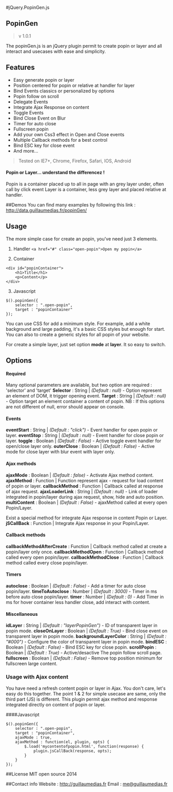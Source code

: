 #jQuery.PopinGen.js


## PopinGen
> v 1.0.1

The popinGen.js is an jQuery plugin permit to create popin or layer and all interact and usecases with ease and simplicity. 

## Features
+ Easy generate popin or layer
+ Position centered for popin or relative at handler for layer
+ Bind Events classics or personalized by options
+ Popin follow on scroll
+ Delegate Events
+ Integrate Ajax Response on content
+ Toggle Events
+ Bind Close Event on Blur
+ Timer for auto close
+ Fullscreen popin
+ Add your own Css3 effect in Open and Close events
+ Multiple Callback methods for a best control
+ Bind ESC key for close event
+ And more...

> Tested on IE7+, Chrome, Firefox, Safari, IOS, Android 

#### Popin or Layer... understand the differencez !
Popin is a container placed up to all in page with an grey layer under, often call by click event
Layer is a container, less grey layer and placed relative at handler.

##Demos
You can find many examples by following this link :
http://data.guillaumedias.fr/popinGen/

## Usage
The more simple case for create an popin, you've need just 3 elements.

1. Handler
`<a href="#" class="open-popin">Open my popin</a>`

2. Container
```
<div id="popinContainer">
	<h1>Title</h1>
	<p>Content</p>
</div>
```

3. Javascript
```
$().popinGen({
	selector : ".open-popin",
	target : "popinContainer"
});
```

You can use CSS for add a minimum style. 
For example, add a white background and large padding, it's a basic CSS styles but enough for start. You can also to create a generic styles for all popin of your website.

For create a simple layer, just set option **mode** at **layer**. It so easy to switch.


## Options

#### Required
Many optional parameters are available, but two option are required : 'selector' and 'target'
**Selector** : String | _(Default : null)_ - Option represent an element of DOM, it trigger opening event.
**Target** : String | _(Default : null)_ - Option target an element container a content of popin.
NB : If this options are not different of null, error should appear on console.

#### Events 
**eventStart** : String | _(Default : "click")_ - Event handler for open popin or layer.
**eventStop** : String | _(Default : null)_ - Event handler for close popin or layer.
**toggle** : Boolean | _(Default : False)_ - Active toggle event handler for open/close layer only.
**outerClose** : Boolean | _(Default : False)_ - Active mode for close layer with blur event with layer only.

#### Ajax methods
**ajaxMode** : Boolean | _(Default : false)_ - Activate Ajax method content.
**ajaxMethod** : Function | Function represent ajax - request for load content of popin or layer.
**callbackMethod** : Function | Callback called at response of ajax request.
**ajaxLoaderLink** : String | _(Default : null)_ - Link of loader integrated in popin/layer during ajax request, show, hide and auto position.
**multiContent** : Boolean | _(Default : False)_ - ajaxMethod called at every open Popin/Layer.

Exist a special method for integrate Ajax response in content Popin or Layer.
**jSCallBack** : Function | Integrate Ajax response in your Popin/Layer.

#### Callback methods
**callbackMethodAfterCreate** : Function | Callback method called at create a popin/layer only once.
**callbackMethodOpen** : Function | Callback method called every open popin/layer.
**callbackMethodClose** : Function | Callback method called every close popin/layer.

#### Timers
**autoclose** : Boolean | _(Default : False)_ - Add a timer for auto close popin/layer.
**timeToAutoclose** : Number | _(Default : 3000)_ - Timer in ms before auto close popin/layer.
**timer** : Number | _(Default : 0)_ - Add Timer in ms for hover container less handler close, add interact with content.

#### Miscellaneous
**idLayer** : String | _(Default : "layerPopinGen")_ - ID of transparent layer in popin mode.
**closeOnLayer** : Boolean | _(Default : True)_ - Bind close event on transparent layer in popin mode.
**backgroundLayerColor** : String | _(Default : "#000")_ - Configure the color of transparent layer in popin mode.
**bindESC** : Boolean | _(Default : False)_ - Bind ESC key for close popin.
**scrollPopin** : Boolean | _(Default : True)_ - Active/desactive The popin follow scroll page.
**fullscreen** : Boolean | _(Default : False)_ - Remove top position minimum for fullscreen large content.



### Usage with Ajax content
You have need a refresh content popin or layer in Ajax. You don't care, let's easy do this together.
The point 1 & 2 for simple usecase are same, only the third part (JS) is different.
This plugin permit ajax method and response integrated directly on content of popin or layer.

####Javascript
```
$().popinGen({
	selector : ".open-popin",
	target : "popinContainer",
	ajaxMode : true,
	ajaxMethod : function(el, plugin, opts) {
		$.load('mycontentofpopin.html', function(response) {
			plugin.jsCallBack(response, opts);
		}
	}
});
```

##License
MIT open source 2014

##Contact info
Website : http://guillaumedias.fr
Email : me@guillaumedias.fr





